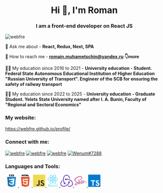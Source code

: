 <h1 align="center">Hi 👋, I'm Roman</h1>
<h3 align="center">I am a front-end developer on React JS</h3>

<p align="left"> <img src="https://komarev.com/ghpvc/?username=webfre&label=Profile%20views&color=0e75b6&style=flat" alt="webfre" /> </p>

🔸 Ask me about - **React, Redux, Next, SPA**

🔸 How to reach me - **romain.muhametschin@yandex.ru 👇more**

👨‍🎓 My education since 2016 to 2021 - **University education - Student. Federal State Autonomous Educational Institution of Higher Education "Russian University of Transport". Engineer of the SCB for ensuring the safety of railway transport**

👨‍🎓 My education since 2022 to 2025 - **University education - Graduate Student. Yelets State University named after I. A. Bunin, Faculty of "Regional and Sectoral Economics"**

<h3 align="left">My website:</h3>
<a href="https://webfre.github.io/profile/" target="_blank">https://webfre.github.io/profile/</a>

<h3 align="left">Connect with me:</h3>
<p align="left">
<a href="https://vk.com/id367096719" target="_blank"><img align="center" src="https://cdn.iconscout.com/icon/free/png-256/vkcom-189760.png" alt="webfre" height="33" width="33" /></a>
<a href="https://telegram.im/romanwebfree" target="_blank"><img align="center" src="https://cdn.iconscout.com/icon/free/png-256/telegram-1868973-1583137.png" alt="webfre" height="33" width="33" /></a>
<a href="https://api.whatsapp.com/send?phone=79999797138&text=%D0%94%D0%BE%D0%B1%D1%80%D1%8B%D0%B9%20%D0%B4%D0%B5%D0%BD%D1%8C%2C%20%D1%8F%20%D0%BF%D0%BE%20%D0%BF%D0%BE%D0%B2%D0%BE%D0%B4%D1%83..." target="_blank"><img align="center" src="https://cdn.iconscout.com/icon/free/png-256/whatsapp-43-189795.png" alt="webfre" height="33" width="33" /></a>
<a href="https://discord.gg/baCdxHfeXA" target="_blank"><img align="center" src="https://raw.githubusercontent.com/rahuldkjain/github-profile-readme-generator/master/src/images/icons/Social/discord.svg" alt="Wenum#7288" height="30" width="40" /></a>
</p>

<h3 align="left">Languages and Tools:</h3>
<p align="left"> <a href="https://www.w3schools.com/css/" target="_blank" rel="noreferrer"> <img src="https://raw.githubusercontent.com/devicons/devicon/master/icons/css3/css3-original-wordmark.svg" alt="css3" width="40" height="40"/> </a> <a href="https://www.w3.org/html/" target="_blank" rel="noreferrer"> <img src="https://raw.githubusercontent.com/devicons/devicon/master/icons/html5/html5-original-wordmark.svg" alt="html5" width="40" height="40"/> </a> <a href="https://developer.mozilla.org/en-US/docs/Web/JavaScript" target="_blank" rel="noreferrer"> <img src="https://raw.githubusercontent.com/devicons/devicon/master/icons/javascript/javascript-original.svg" alt="javascript" width="40" height="40"/> </a> <a href="https://reactjs.org/" target="_blank" rel="noreferrer"> <img src="https://raw.githubusercontent.com/devicons/devicon/master/icons/react/react-original-wordmark.svg" alt="react" width="40" height="40"/> </a> <a href="https://redux.js.org" target="_blank" rel="noreferrer"> <img src="https://raw.githubusercontent.com/devicons/devicon/master/icons/redux/redux-original.svg" alt="redux" width="40" height="40"/> </a> <a href="https://sass-lang.com" target="_blank" rel="noreferrer"> <img src="https://raw.githubusercontent.com/devicons/devicon/master/icons/sass/sass-original.svg" alt="sass" width="40" height="40"/> </a> <a href="https://www.typescriptlang.org/" target="_blank" rel="noreferrer"> <img src="https://raw.githubusercontent.com/devicons/devicon/master/icons/typescript/typescript-original.svg" alt="typescript" width="40" height="40"/> </a> </p>
